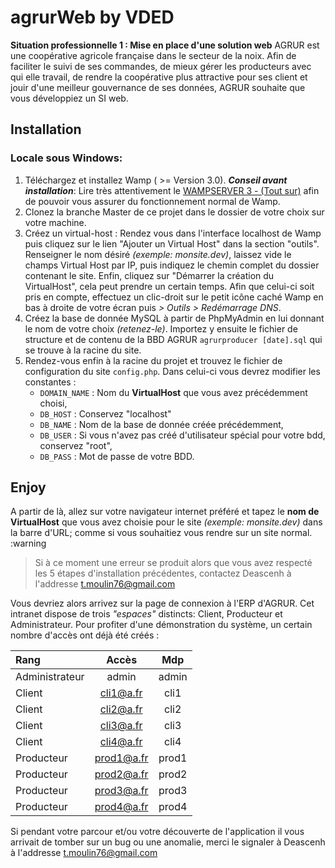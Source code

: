 # agrurWeb by VDED
**Situation professionnelle 1 : Mise en place d'une solution web**
AGRUR est une coopérative agricole française dans le secteur de la noix.
Afin de faciliter le suivi de ses commandes, de mieux gérer les producteurs avec qui elle travail, de rendre la coopérative plus attractive pour ses client et jouir d'une meilleur gouvernance de ses données, AGRUR souhaite que vous développiez un SI web.

## Installation
### Locale sous Windows:
1. Téléchargez et installez Wamp ( >= Version 3.0).
**_Conseil avant installation_**: Lire très attentivement le [WAMPSERVER 3 - (Tout sur)](http://forum.wampserver.com/read.php?1,137154) afin de pouvoir vous assurer du fonctionnement normal de Wamp.
2. Clonez la branche Master de ce projet dans le dossier de votre choix sur votre machine.
3. Créez un virtual-host :
Rendez vous dans l'interface localhost de Wamp puis cliquez sur le lien "Ajouter un Virtual Host" dans la section "outils". Renseigner le nom désiré *(exemple: monsite.dev)*, laissez vide le champs Virtual Host par IP, puis indiquez le chemin complet du dossier contenant le site. Enfin, cliquez sur "Démarrer la création du VirtualHost", cela peut prendre un certain temps.
Afin que celui-ci soit pris en compte, effectuez un clic-droit sur le petit icône caché Wamp en bas à droite de votre écran puis *> Outils > Redémarrage DNS*.
4. Créez la base de donnée MySQL à partir de PhpMyAdmin en lui donnant le nom de votre choix *(retenez-le)*. Importez y ensuite le fichier de structure et de contenu de la BBD AGRUR ```agrurproducer [date].sql``` qui se trouve à la racine du site. 
5. Rendez-vous enfin à la racine du projet et trouvez le fichier de configuration du site ```config.php```. Dans celui-ci vous devrez modifier les constantes :
    - ```DOMAIN_NAME``` : Nom du **VirtualHost** que vous avez précédemment choisi,
    - ```DB_HOST``` : Conservez "localhost"
    - ```DB_NAME``` : Nom de la base de donnée créée précédemment,
    - ```DB_USER``` : Si vous n'avez pas créé d'utilisateur spécial pour votre bdd, conservez "root",
    - ```DB_PASS``` : Mot de passe de votre BDD.

## Enjoy
A partir de là, allez sur votre navigateur internet préféré et tapez le **nom de VirtualHost** que vous avez choisie pour le site *(exemple: monsite.dev)* dans la barre d'URL; comme si vous souhaitiez vous rendre sur un site normal.
:warning
> Si à ce moment une erreur se produit alors  que 
> vous avez respecté les 5 étapes d'installation précédentes,
> contactez Deascenh à l'addresse t.moulin76@gmail.com

Vous devriez alors arrivez sur la page de connexion à l'ERP d'AGRUR. Cet intranet dispose de trois *"espaces"* distincts: Client, Producteur et Administrateur.
Pour profiter d'une démonstration du système, un certain nombre d'accès ont déjà été créés :

| Rang | Accès | Mdp |
| :--- | :---: | :---: |
| Administrateur | admin | admin |
| Client | cli1@a.fr | cli1 |
| Client | cli2@a.fr | cli2 |
| Client | cli3@a.fr | cli3 |
| Client | cli4@a.fr | cli4 |
| Producteur | prod1@a.fr | prod1 |
| Producteur | prod2@a.fr | prod2 |
| Producteur | prod3@a.fr | prod3 |
| Producteur | prod4@a.fr | prod4 |

Si pendant votre parcour et/ou votre découverte de l'application il vous arrivait de tomber sur un bug ou une anomalie, merci le signaler à Deascenh à l'addresse t.moulin76@gmail.com